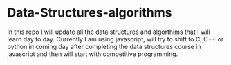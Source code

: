 # Data-Structures-algorithms
In this repo I will update all the data structures and algorthims that I will learn day to day. Currently I am using javascript, will try to shift to C, C++ or python in coming day after completing the data structures course in javascript and then will start with competitive programming.
